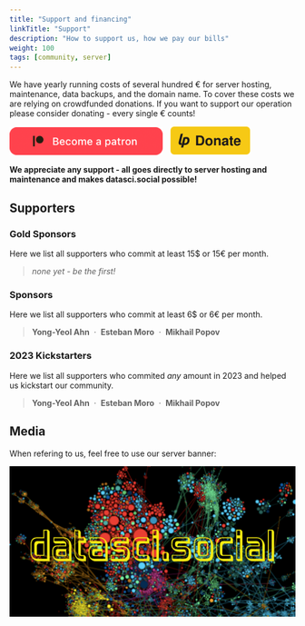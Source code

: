 ```yaml
---
title: "Support and financing"
linkTitle: "Support"
description: "How to support us, how we pay our bills"
weight: 100
tags: [community, server]
---
```


We have yearly running costs of several hundred &euro; for server hosting, maintenance, data backups, and the domain name. To cover these costs we are relying on crowdfunded donations. If you want to support our operation please consider donating - every single &euro; counts!

 <a href="https://www.patreon.com/bePatron?u=88962596"><img alt="Donate using Liberapay" src="/images/patreonbutton.png" width=270></a> &nbsp; <a href="https://liberapay.com/datasci.social/donate"><img alt="Donate using Liberapay" src="/images/liberapaybutton.svg" width=142></a>

**We appreciate any support - all goes directly to server hosting and maintenance and makes datasci.social possible!**

## Supporters


### Gold Sponsors
Here we list all supporters who commit at least 15$ or 15&euro; per month.
> *none yet - be the first!*

### Sponsors
Here we list all supporters who commit at least 6$ or 6&euro; per month.
> **Yong-Yeol Ahn** &nbsp;·&nbsp; **Esteban Moro** &nbsp;·&nbsp; **Mikhail Popov**


### 2023 Kickstarters
Here we list all supporters who commited *any* amount in 2023 and helped us kickstart our community.
> **Yong-Yeol Ahn** &nbsp;·&nbsp; **Esteban Moro** &nbsp;·&nbsp; **Mikhail Popov**

## Media
When refering to us, feel free to use our server banner:

![Server banner](/images/logodatascisocial_full.png "Server banner")
